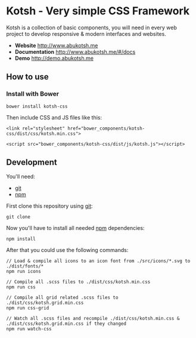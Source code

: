 # Kotsh - Very simple CSS Framework

Kotsh is a collection of basic components, you will need in every web project to develop responsive & modern interfaces and websites.

* __Website__ http://www.abukotsh.me
* __Documentation__ http://www.abukotsh.me/#/docs
* __Demo__ http://demo.abukotsh.me

## How to use

### Install with Bower
```
bower install kotsh-css
```
Then include CSS and JS files like this:
```
<link rel="stylesheet" href="bower_components/kotsh-css/dist/css/kotsh.min.css">

<script src="bower_components/kotsh-css/dist/js/kotsh.js"></script>
```

## Development
You'll need:
* [git](https://git-scm.com/)
* [npm](https://www.npmjs.com/get-npm)

First clone this repository using [git](https://git-scm.com/):
```
git clone 
```
Now you'll have to install all needed [npm](https://www.npmjs.com/get-npm) dependencies:
```
npm install
```
After that you could use the following commands:
```
// Load & compile all icons to an icon font from ./src/icons/*.svg to ./dist/fonts/*
npm run icons

// Compile all .scss files to ./dist/css/kotsh.min.css
npm run css

// Compile all grid related .scss files to ./dist/css/kotsh.grid.min.css
npm run css-grid

// Watch all .scss files and recompile ./dist/css/kotsh.min.css & ./dist/css/kotsh.grid.min.css if they changed
npm run watch-css
```
